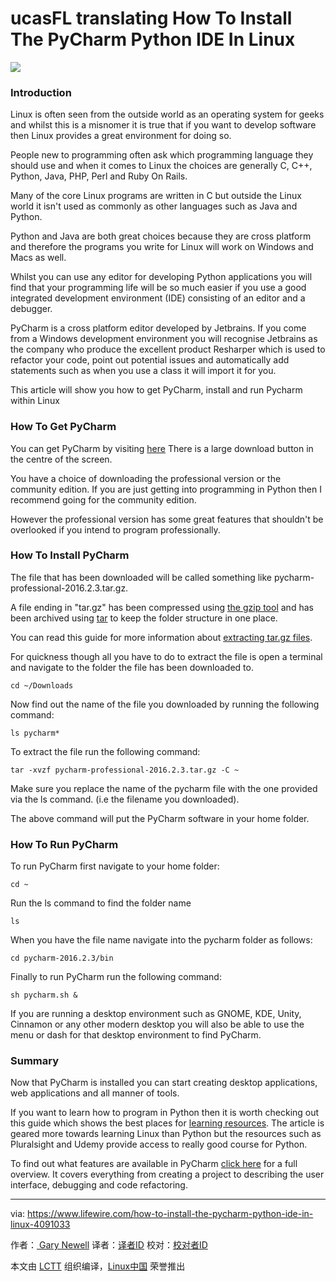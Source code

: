 ucasFL translating
How To Install The PyCharm Python IDE In Linux
============================================

![][7]
### Introduction

Linux is often seen from the outside world as an operating system for geeks and whilst this is a misnomer it is true that if you want to develop software then Linux provides a great environment for doing so.

People new to programming often ask which programming language they should use and when it comes to Linux the choices are generally C, C++, Python, Java, PHP, Perl and Ruby On Rails.

Many of the core Linux programs are written in C but outside the Linux world it isn't used as commonly as other languages such as Java and Python.

Python and Java are both great choices because they are cross platform and therefore the programs you write for Linux will work on Windows and Macs as well.

Whilst you can use any editor for developing Python applications you will find that your programming life will be so much easier if you use a good integrated development environment (IDE) consisting of an editor and a debugger.

PyCharm is a cross platform editor developed by Jetbrains. If you come from a Windows development environment you will recognise Jetbrains as the company who produce the excellent product Resharper which is used to refactor your code, point out potential issues and automatically add statements such as when you use a class it will import it for you.

This article will show you how to get PyCharm, install and run Pycharm within Linux

### How To Get PyCharm

You can get PyCharm by visiting [here][1]
There is a large download button in the centre of the screen.

You have a choice of downloading the professional version or the community edition. If you are just getting into programming in Python then I recommend going for the community edition.

However the professional version has some great features that shouldn't be overlooked if you intend to program professionally.

### How To Install PyCharm

The file that has been downloaded will be called something like pycharm-professional-2016.2.3.tar.gz.

A file ending in "tar.gz" has been compressed using [the gzip tool][2] and has been archived using [tar][3] to keep the folder structure in one place.

You can read this guide for more information about [extracting tar.gz files][4].

For quickness though all you have to do to extract the file is open a terminal and navigate to the folder the file has been downloaded to.

  ```
  cd ~/Downloads
  ```

Now find out the name of the file you downloaded by running the following command:

  ```
  ls pycharm*
  ```

To extract the file run the following command:

  ```
  tar -xvzf pycharm-professional-2016.2.3.tar.gz -C ~
  ```

Make sure you replace the name of the pycharm file with the one provided via the ls command. (i.e the filename you downloaded).

The above command will put the PyCharm software in your home folder.

### How To Run PyCharm

To run PyCharm first navigate to your home folder:

  ```
  cd ~
  ```

Run the ls command to find the folder name

  ```
  ls
  ```

When you have the file name navigate into the pycharm folder as follows:

  ```
  cd pycharm-2016.2.3/bin
  ```

Finally to run PyCharm run the following command:

  ```
  sh pycharm.sh &
  ```

If you are running a desktop environment such as GNOME, KDE, Unity, Cinnamon or any other modern desktop you will also be able to use the menu or dash for that desktop environment to find PyCharm.

### Summary

Now that PyCharm is installed you can start creating desktop applications, web applications and all manner of tools.

If you want to learn how to program in Python then it is worth checking out this guide which shows the best places for [learning resources][5]. The article is geared more towards learning Linux than Python but the resources such as Pluralsight and Udemy provide access to really good course for Python.

To find out what features are available in PyCharm [click here][6] for a full overview. It covers everything from creating a project to describing the user interface, debugging and code refactoring.

-----------------------------------------------------------------------------------------------------------

via: https://www.lifewire.com/how-to-install-the-pycharm-python-ide-in-linux-4091033

作者：[ Gary Newell][a]
译者：[译者ID](https://github.com/译者ID)
校对：[校对者ID](https://github.com/校对者ID)

本文由 [LCTT](https://github.com/LCTT/TranslateProject) 组织编译，[Linux中国](https://linux.cn/) 荣誉推出

[a]:https://www.lifewire.com/gary-newell-2180098
[1]:https://www.jetbrains.com/pycharm/
[2]:https://www.lifewire.com/example-uses-of-the-linux-gzip-command-4078675
[3]:https://www.lifewire.com/uses-of-linux-command-tar-2201086
[4]:https://www.lifewire.com/extract-tar-gz-files-2202057
[5]:https://www.lifewire.com/learn-linux-in-structured-manner-4061368
[6]:https://www.lifewire.com/pycharm-the-best-linux-python-ide-4091045
[7]:https://fthmb.tqn.com/ju1u-Ju56vYnXabPbsVRyopd72Q=/768x0/filters:no_upscale()/about/pycharmstart-57e2cb405f9b586c351a4cf7.png
